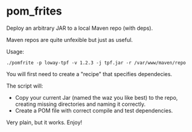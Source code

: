 pom_frites
==========

Deploy an arbitrary JAR to a local Maven repo (with deps).

Maven repos are quite unfexible but just as useful.

Usage:

    ./pomfrite -p loway-tpf -v 1.2.3 -j tpf.jar -r /var/www/maven/repo

You will first need to create a "recipe" that specifies dependecies.

The script will:

* Copy your current Jar (named the waz you like best) to the repo,
  creating missing directories and naming it correctly.
* Create a POM file with correct compile and test dependencies.

Very plain, but it works. Enjoy!



